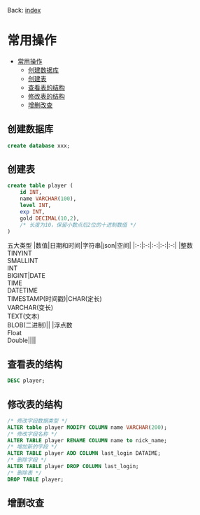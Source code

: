 Back: [index](index.md)

# 常用操作
- [常用操作](#常用操作)
  - [创建数据库](#创建数据库)
  - [创建表](#创建表)
  - [查看表的结构](#查看表的结构)
  - [修改表的结构](#修改表的结构)
  - [增删改查](#增删改查)

## 创建数据库
```SQL
create database xxx;
```
## 创建表
```SQL
create table player (
    id INT,
    name VARCHAR(100),
    level INT,
    exp INT,
    gold DECIMAL(10,2), 
    /* 长度为10，保留小数点后2位的十进制数值 */
)
```
五大类型
|数值|日期和时间|字符串|json|空间|
|:-:|:-:|:-:|:-:|:-:|
|整数<br>TINYINT<br>SMALLINT<br>INT<br>BIGINT|DATE<br>TIME<br>DATETIME<br>TIMESTAMP(时间戳)|CHAR(定长)<br>VARCHAR(变长)<br>TEXT(文本)<br>BLOB(二进制)||
|浮点数<br>Float<br>Double||||
## 查看表的结构
``` SQL
DESC player;
```
## 修改表的结构
```SQL
/* 修改字段数据类型 */
ALTER table player MODIFY COLUMN name VARCHAR(200);
/* 修改字段名称 */
ALTER TABLE player RENAME COLUMN name to nick_name;
/* 增加新的字段 */
ALTER TABLE player ADD COLUMN last_login DATAIME;
/* 删除字段 */
ALTER TABLE player DROP COLUMN last_login;
/* 删除表 */
DROP TABLE player;
```
## 增删改查

